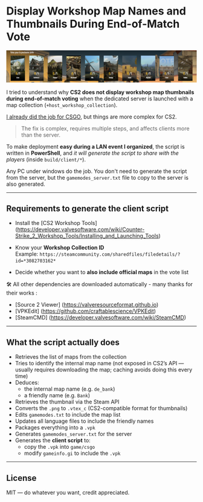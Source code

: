 # Display Workshop Map Names and Thumbnails During End-of-Match Vote

![Alt text](img/VoteWithThumbnails.png?raw=true "Vote With Thumbnails")

I tried to understand why **CS2 does not display workshop map thumbnails during end-of-match voting** when the dedicated server is launched with a map collection (`+host_workshop_collection`).

[I already did the job for CSGO](https://github.com/Kitof/csgo_workshop_vote_fix/), but things are more complex for CS2.

> The fix is complex, requires multiple steps, and affects clients more than the server.

To make deployment **easy during a LAN event I organized**, the script is written in **PowerShell**, and *it will generate the script to share with the players* (inside `build/client/*`).

Any PC under windows do the job. You don't need to generate the script from the server, but the `gamemodes_server.txt` file to copy to the server is also generated.

---

## Requirements to generate the client script

- Install the [CS2 Workshop Tools] (https://developer.valvesoftware.com/wiki/Counter-Strike_2_Workshop_Tools/Installing_and_Launching_Tools)

- Know your **Workshop Collection ID**  
  Example: `https://steamcommunity.com/sharedfiles/filedetails/?id=*3082703162*`

- Decide whether you want to **also include official maps** in the vote list

🛠️ All other dependencies are downloaded automatically - many thanks for their works :

- [Source 2 Viewer] (https://valveresourceformat.github.io)
- [VPKEdit] (https://github.com/craftablescience/VPKEdit)
- [SteamCMD] (https://developer.valvesoftware.com/wiki/SteamCMD)

---

## What the script actually does

- Retrieves the list of maps from the collection
- Tries to identify the internal map name (not exposed in CS2’s API — usually requires downloading the map; caching avoids doing this every time)
- Deduces:
  - the internal map name (e.g. `de_bank`)
  - a friendly name (e.g. `Bank`)
- Retrieves the thumbnail via the Steam API
- Converts the `.png` to `.vtex_c` (CS2-compatible format for thumbnails)
- Edits `gamemodes.txt` to include the map list
- Updates all language files to include the friendly names
- Packages everything into a `.vpk`
- Generates `gamemodes_server.txt` for the server
- Generates the **client script** to:
  - copy the `.vpk` into `game/csgo`
  - modify `gameinfo.gi` to include the `.vpk`

---

## License

MIT — do whatever you want, credit appreciated.
